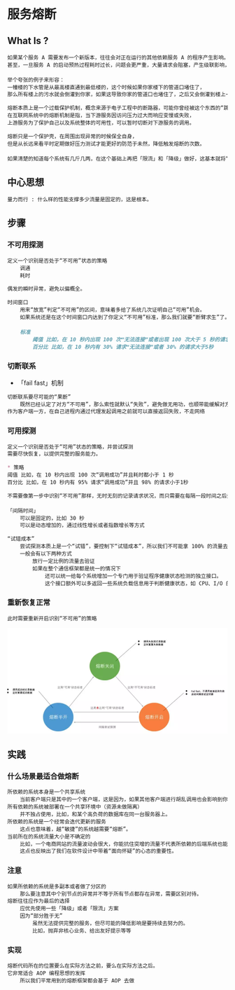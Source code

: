 # 服务熔断
## What Is ?
```md
如果某个服务 A 需要发布一个新版本，往往会对正在运行的其他依赖服务 A 的程序产生影响。
甚至，一旦服务 A 的启动预热过程耗时过长，问题会更严重，大量请求会阻塞，产生级联影响，导致整个系统卡慢。

举个夸张的例子来形容：
一幢楼的下水管是从最高楼直通到最低楼的，这个时候如果你家楼下的管道口堵住了，
那么所有楼上的污水就会倒灌到你家，如果这导致你家的管道口也堵住了，之后又会倒灌到楼上一层，以此类推。
```
```md
熔断本质上是一个过载保护机制，概念来源于电子工程中的断路器，可能你曾经被这个东西的“跳闸”保护过。
在互联网系统中的熔断机制是指，当下游服务因访问压力过大而响应变慢或失败，
上游服务为了保护自己以及系统整体的可用性，可以暂时切断对下游服务的调用。
```
```md
熔断只是一个保护壳，在周围出现异常的时候保全自身，
但是从长远来看平时定期做好压力测试才能更好的防范于未然，降低触发熔断的次数。

如果清楚的知道每个系统有几斤几两，在这个基础上再把「限流」和「降级」做好，这基本就将“高压”下触发熔断的概率降到最低了。
```
## 中心思想
```md
量力而行 : 什么样的性能支撑多少流量是固定的，这是根本。
```
## 步骤
### 不可用探测
```md
定义一个识别是否处于“不可用”状态的策略
	调通
	耗时
```
```md
偶发的瞬时异常，避免以偏概全。
```
```md
时间窗口
	用来“放宽”判定“不可用”的区间，意味着多给了系统几次证明自己“可用”机会。
	如果系统还是在这个时间窗口内达到了你定义“不可用”标准，那么我们就要“断臂求生”了。

	标准
		阈值 比如，在 10 秒内出现 100 次“无法连接”或者出现 100 次大于 5 秒的请求
		百分比 比如，在 10 秒内有 30% 请求“无法连接”或者 30% 的请求大于5秒
```
### 切断联系
* 「fail fast」机制
```md
切断联系要尽可能的“果断”
    既然已经认定了对方“不可用”，那么索性就默认“失败”，避免做无用功，也顺带能缓解对方的压力
作为客户端一方，在自己进程内通过代理发起调用之前就可以直接返回失败，不走网络
```
### 可用探测
```md
定义一个识别是否处于“可用”状态的策略，并尝试探测
需要尽快恢复，以提供完整的服务能力。
```
```md
* 策略
阈值 比如，在 10 秒内出现 100 次“调用成功”并且耗时都小于 1 秒
百分比 比如，在 10 秒内有 95% 请求“调用成功”并且 98% 的请求小于1秒
```
```md
不需要像第一步中识别“不可用”那样，无时无刻的记录请求状况，而只需要在每隔一段时间之后去进行探测即可。

「间隔时间」
	可以是固定的，比如 30 秒
	可以是动态增加的，通过线性增长或者指数增长等方式
```
```md
“试错成本”
	尝试探测本质上是一个“试错”，要控制下“试错成本”，所以我们不可能拿 100% 的流量去验证。
	一般会有以下两种方式
		放行一定比例的流量去验证
		如果在整个通信框架都是统一的情况下
			还可以统一给每个系统增加一个专门用于验证程序健康状态检测的独立接口。
			这个接口额外可以多返回一些系统负载信息用于判断健康状态，如 CPU、I/O 的情况等。
```
### 重新恢复正常
```md
此时需要重新开启识别“不可用”的策略
```

![系统会形成一个循环](_pic/Fusing.png)

## 实践
### 什么场景最适合做熔断
```md
所依赖的系统本身是一个共享系统
	当前客户端只是其中的一个客户端，这是因为，如果其他客户端进行胡乱调用也会影响到你的调用。
所有依赖的系统被部署在一个共享环境中（资源未做隔离）
	并不独占使用，比如，和某个高负荷的数据库在同一台服务器上。
所依赖的系统是一个经常会迭代更新的服务
	这点也意味着，越“敏捷”的系统越需要“熔断”。
当前所在的系统流量大小是不确定的
	比如，一个电商网站的流量波动会很大，你能抗住突增的流量不代表所依赖的后端系统也能抗住。
	这点也反映出了我们在软件设计中带着“面向怀疑”的心态的重要性。
```
### 注意
```md
如果所依赖的系统是多副本或者做了分区的
	那么要注意其中个别节点的异常并不等于所有节点都存在异常，需要区别对待。
熔断往往应作为最后的选择
	应优先使用一些「降级」或者「限流」方案
	因为“部分胜于无”
		虽然无法提供完整的服务，但尽可能的降低影响是要持续去努力的。
		比如，抛弃非核心业务、给出友好提示等等
```
### 实现
```md
熔断代码所在的位置要么在实际方法之前，要么在实际方法之后。
它非常适合 AOP 编程思想的发挥
	所以我们平常用到的熔断框架都会基于 AOP 去做
```